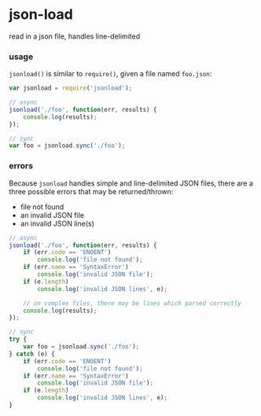 # json-load

read in a json file, handles line-delimited


### usage

`jsonload()` is similar to `require()`, given a file named `foo.json`:

```javascript
var jsonload = require('jsonload');

// async
jsonload('./foo', function(err, results) {
    console.log(results);
});

// sync
var foo = jsonload.sync('./foo');
```

### errors

Because `jsonload` handles simple and line-delimited JSON files, there are a three possible errors that may be returned/thrown:

 - file not found
 - an invalid JSON file
 - an invalid JSON line(s)


```javascript
// async
jsonload('./foo', function(err, results) {
    if (err.code == 'ENOENT')
        console.log('file not found');
    if (err.name == 'SyntaxError')
        console.log('invalid JSON file');
    if (e.length)
        console.log('invalid JSON lines', e);

    // on complex files, there may be lines which parsed correctly
    console.log(results);
});

// sync
try {
    var foo = jsonload.sync('./foo');
} catch (e) {
    if (err.code == 'ENOENT')
        console.log('file not found');
    if (err.name == 'SyntaxError')
        console.log('invalid JSON file');
    if (e.length)
        console.log('invalid JSON lines', e);
}
```
